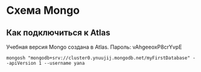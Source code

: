 # Схема Mongo

## Как подключиться к Atlas

Учебная версия Mongo создана в Atlas. Пароль: vAhgeeoxP8crYvpE
```
mongosh "mongodb+srv://cluster0.ynuujij.mongodb.net/myFirstDatabase" --apiVersion 1 --username yana
```